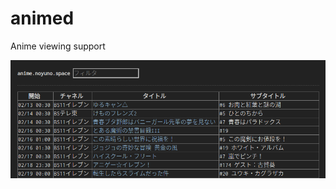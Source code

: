 # animed
Anime viewing support

![ui](https://raw.githubusercontent.com/noyuno/animed/master/ui.png)

